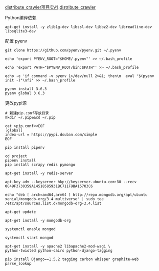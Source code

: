 [distribute_crawler项目实战](http://blog.csdn.net/u011008734/article/details/47259197)
[distribute_crawler](https://github.com/aware-why/distribute_crawler)

Python编译依赖

```
apt-get install -y zlib1g-dev libssl-dev libbz2-dev libreadline-dev libsqlite3-dev
```

配置 pyenv

```
git clone https://github.com/pyenv/pyenv.git ~/.pyenv

echo 'export PYENV_ROOT="$HOME/.pyenv"' >> ~/.bash_profile

echo 'export PATH="$PYENV_ROOT/bin:$PATH"' >> ~/.bash_profile

echo -e 'if command -v pyenv 1>/dev/null 2>&1; then\n  eval "$(pyenv init -)"\nfi' >> ~/.bash_profile
```
```
pyenv install 3.6.3
pyenv global 3.6.3
```

更改pypi源

```
# 新建pip.conf存放目录
mkdir ~/.pip&&cd ~/.pip

cat >pip.conf<<EOF
[global]
index-url = https://pypi.douban.com/simple
EOF
```


```
pip install pipenv
```

```
cd project
pipenv install 
pip install scrapy redis pymongo
```

```
apt-get install -y redis-server
```

```
apt-key adv --keyserver hkp://keyserver.ubuntu.com:80 --recv 0C49F3730359A14518585931BC711F9BA15703C6

echo "deb [ arch=amd64,arm64 ] http://repo.mongodb.org/apt/ubuntu xenial/mongodb-org/3.4 multiverse" | sudo tee /etc/apt/sources.list.d/mongodb-org-3.4.list

apt-get update

apt-get install -y mongodb-org

systemctl enable mongod

systemctl start mongod
```

```
apt-get install -y apache2 libapache2-mod-wsgi \
python-twisted python-cairo python-django-tagging

pip install Django==1.5.2 tagging carbon whisper graphite-web parse_lookup
```